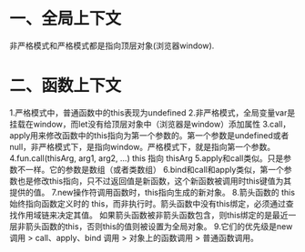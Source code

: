 # 一、全局上下文
非严格模式和严格模式都是指向顶层对象(浏览器window).
# 二、函数上下文
1.严格模式中，普通函数中的this表现为undefined
2.非严格模式，全局变量var是挂载在window，而let没有给顶层对象中（浏览器是window）添加属性
3.call，apply用来修改函数中的this指向为第一个参数的。第一个参数是undefined或者null，非严格模式下，是指向window。严格模式下，就是指向第一个参数。
4.fun.call(thisArg, arg1, arg2, ...) this 指向 thisArg
5.apply和call类似。只是参数不一样。它的参数是数组（或者类数组）
6.bind和call和apply类似，第一个参数也是修改this指向，只不过返回值是新函数，这个新函数被调用时this键值为其提供的值。
7.new操作符调用函数时，this指向生成的新对象。
8.箭头函数的 this 始终指向函数定义时的 this，而非执行时。箭头函数中没有this绑定，必须通过查找作用域链来决定其值。 如果箭头函数被非箭头函数包含，则this绑定的是最近一层非箭头函数的this，否则this的值则被设置为全局对象。 
9.它们的优先级是new 调用 > call、apply、bind 调用 > 对象上的函数调用 > 普通函数调用。

